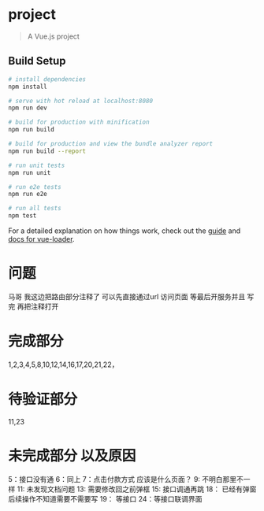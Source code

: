 # project

> A Vue.js project

## Build Setup

``` bash
# install dependencies
npm install

# serve with hot reload at localhost:8080
npm run dev

# build for production with minification
npm run build

# build for production and view the bundle analyzer report
npm run build --report

# run unit tests
npm run unit

# run e2e tests
npm run e2e

# run all tests
npm test
```

For a detailed explanation on how things work, check out the [guide](http://vuejs-templates.github.io/webpack/) and [docs for vue-loader](http://vuejs.github.io/vue-loader).


# 问题
马哥 我这边把路由部分注释了 可以先直接通过url 访问页面 等最后开服务并且 写完 再把注释打开


# 完成部分

1,2,3,4,5,8,10,12,14,16,17,20,21,22，
# 待验证部分
11,23
# 未完成部分 以及原因
5：接口没有通
6：同上
7：点击付款方式 应该是什么页面？
9: 不明白那里不一样
11: 未发现文档问题
13: 需要修改回之前弹框
15: 接口调通再跳
18： 已经有弹窗  后续操作不知道需要不需要写
19： 等接口
24：等接口联调界面